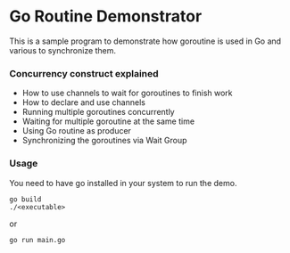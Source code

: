 # Go Routine Demonstrator

This is a sample program to demonstrate how goroutine
is used in Go and various to synchronize them.

### Concurrency construct explained

- How to use channels to wait for goroutines to finish
 work
- How to declare and use channels
- Running multiple goroutines concurrently
- Waiting for multiple goroutine at the same time
- Using Go routine as producer
- Synchronizing the goroutines via Wait Group

### Usage
You need to have go installed in your system to run 
the demo.

```
go build
./<executable>
```

or

`go run main.go`

